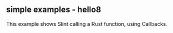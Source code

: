 ## simple examples - hello8

This example shows Slint calling a Rust function, using Callbacks.




